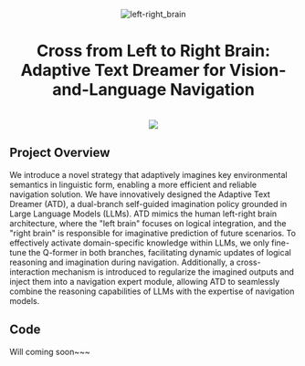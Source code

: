 <div align="center">

![left-right_brain](https://github.com/user-attachments/assets/b9b634e8-3add-4bd8-b7df-308124756f32)<h1>
Cross from Left to Right Brain: Adaptive Text Dreamer for Vision-and-Language Navigation</h1>


<br>

<div>
    <a href='' target='_blank'><img src='https://img.shields.io/badge/Paper-Arxiv-red'></a>
<!--     <a href="https://opensource.org/licenses/MIT"><img src="https://img.shields.io/badge/License-MIT-yellow.svg" alt="License: MIT"></a> -->
</div>

</div>


## Project Overview
We introduce a novel strategy that adaptively imagines key environmental semantics in linguistic form, enabling a more efficient and reliable navigation solution. We have innovatively designed the Adaptive Text Dreamer (ATD), a dual-branch self-guided imagination policy grounded in Large Language Models (LLMs). ATD mimics the human left-right brain architecture, where the "left brain" focuses on logical integration, and the "right brain" is responsible for imaginative prediction of future scenarios. To effectively activate domain-specific knowledge within LLMs, we only fine-tune the Q-former in both branches, facilitating dynamic updates of logical reasoning and imagination during navigation. Additionally, a cross-interaction mechanism is introduced to regularize the imagined outputs and inject them into a navigation expert module, allowing ATD to seamlessly combine the reasoning capabilities of LLMs with the expertise of navigation models.


## Code
Will coming soon~~~
